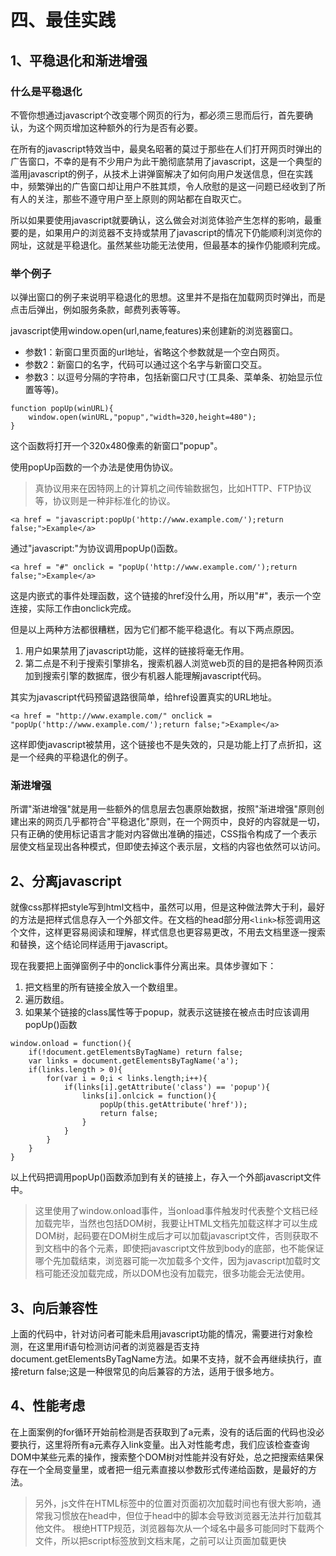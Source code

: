 # 四、最佳实践

## 1、平稳退化和渐进增强

### 什么是平稳退化

不管你想通过javascript个改变哪个网页的行为，都必须三思而后行，首先要确认，为这个网页增加这种额外的行为是否有必要。

在所有的javascript特效当中，最臭名昭著的莫过于那些在人们打开网页时弹出的广告窗口，不幸的是有不少用户为此干脆彻底禁用了javascript，这是一个典型的滥用javascript的例子，从技术上讲弹窗解决了如何向用户发送信息，但在实践中，频繁弹出的广告窗口却让用户不胜其烦，令人欣慰的是这一问题已经收到了所有人的关注，那些不遵守用户至上原则的网站都在自取灭亡。

所以如果要使用javascript就要确认，这么做会对浏览体验产生怎样的影响，最重要的是，如果用户的浏览器不支持或禁用了javascript的情况下仍能顺利浏览你的网址，这就是平稳退化。虽然某些功能无法使用，但最基本的操作仍能顺利完成。

### 举个例子

以弹出窗口的例子来说明平稳退化的思想。这里并不是指在加载网页时弹出，而是点击后弹出，例如服务条款，邮费列表等等。

javascript使用window.open(url,name,features)来创建新的浏览器窗口。
- 参数1：新窗口里页面的url地址，省略这个参数就是一个空白网页。
- 参数2：新窗口的名字，代码可以通过这个名字与新窗口交互。
- 参数3：以逗号分隔的字符串，包括新窗口尺寸(工具条、菜单条、初始显示位置等等)。

```
function popUp(winURL){
    window.open(winURL,"popup","width=320,height=480");
}
```
这个函数将打开一个320x480像素的新窗口"popup"。

使用popUp函数的一个办法是使用伪协议。

> 真协议用来在因特网上的计算机之间传输数据包，比如HTTP、FTP协议等，协议则是一种非标准化的协议。

```
<a href = "javascript:popUp('http://www.example.com/');return false;">Example</a>
```

通过"javascript:"为协议调用popUp()函数。

```
<a href = "#" onclick = "popUp('http://www.example.com/');return false;">Example</a>
```

这是内嵌式的事件处理函数，这个链接的href没什么用，所以用"#"，表示一个空连接，实际工作由onclick完成。

但是以上两种方法都很糟糕，因为它们都不能平稳退化。有以下两点原因。
1. 用户如果禁用了javascript功能，这样的链接将毫无作用。
2. 第二点是不利于搜索引擎排名，搜索机器人浏览web页的目的是把各种网页添加到搜索引擎的数据库，很少有机器人能理解javascript代码。

其实为javascript代码预留退路很简单，给href设置真实的URL地址。
```
<a href = "http://www.example.com/" onclick = "popUp('http://www.example.com/');return false;">Example</a> 
```

这样即使javascript被禁用，这个链接也不是失效的，只是功能上打了点折扣，这是一个经典的平稳退化的例子。


### 渐进增强

所谓"渐进增强"就是用一些额外的信息层去包裹原始数据，按照"渐进增强"原则创建出来的网页几乎都符合"平稳退化"原则，在一个网页中，良好的内容就是一切，只有正确的使用标记语言才能对内容做出准确的描述，CSS指令构成了一个表示层使文档呈现出各种模式，但即使去掉这个表示层，文档的内容也依然可以访问。


## 2、分离javascript

就像css那样把style写到html文档中，虽然可以用，但是这种做法弊大于利，最好的方法是把样式信息存入一个外部文件。在文档的head部分用`<link>`标签调用这个文件，这样更容易阅读和理解，样式信息也更容易更改，不用去文档里逐一搜索和替换，这个结论同样适用于javascript。

现在我要把上面弹窗例子中的onclick事件分离出来。具体步骤如下：
1. 把文档里的所有链接全放入一个数组里。
2. 遍历数组。
3. 如果某个链接的class属性等于popup，就表示这链接在被点击时应该调用popUp()函数

```
window.onload = function(){
    if(!document.getElementsByTagName) return false;
    var links = document.getElementsByTagName('a');
    if(links.length > 0){
        for(var i = 0;i < links.length;i++){
            if(links[i].getAttribute('class') == 'popup'){
                links[i].onlcick = function(){
                    popUp(this.getAttribute('href'));
                    return false;
                }
            }
        }
    }
}
```
以上代码把调用popUp()函数添加到有关的链接上，存入一个外部javascript文件中。

> 这里使用了window.onload事件，当onload事件触发时代表整个文档已经加载完毕，当然也包括DOM树，我要让HTML文档先加载这样才可以生成DOM树，起码要在DOM树生成后才可以加载javascript文件，否则获取不到文档中的各个元素，即使把javascript文件放到body的底部，也不能保证哪个先加载结束，浏览器可能一次加载多个文件，因为javascript加载时文档可能还没加载完成，所以DOM也没有加载完，很多功能会无法使用。


## 3、向后兼容性

上面的代码中，针对访问者可能未启用javascript功能的情况，需要进行对象检测，在这里用if语句检测访问者的浏览器是否支持document.getElementsByTagName方法。如果不支持，就不会再继续执行，直接return false;这是一种很常见的向后兼容的方法，适用于很多地方。

## 4、性能考虑

在上面案例的for循环开始前检测是否获取到了a元素，没有的话后面的代码也没必要执行，这里将所有a元素存入link变量。出入对性能考虑，我们应该检查查询DOM中某些元素的操作，搜索整个DOM树对性能并没有好处，总之把搜索结果保存在一个全局变量里，或者把一组元素直接以参数形式传递给函数，是最好的方法。

> 另外，js文件在HTML标签中的位置对页面初次加载时间也有很大影响，通常我习惯放在head中，但位于head中的脚本会导致浏览器无法并行加载其他文件。
根绝HTTP规范，浏览器每次从一个域名中最多可能同时下载两个文件，所以把script标签放到文档末尾，</body>之前可以让页面加载更快